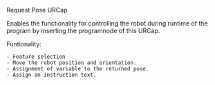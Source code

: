 Request Pose URCap

Enables the functionality for controlling the robot during runtime of the program by inserting the programnode of this URCap.

Funtionality:

    - Feature selection
    - Move the robot position and orientation.
    - Assignment of variable to the returned pose.
    - Assign an instruction text.
    
